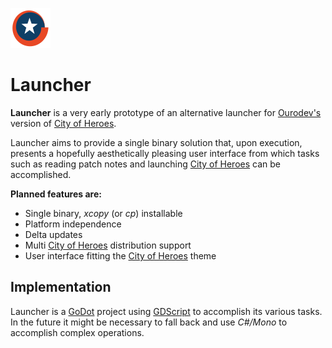 ![Ourodev](assets/ouroboros.png)
# Launcher
**Launcher** is a very early prototype of an alternative launcher for [Ourodev's](https://ourodev.com/) version of [City of Heroes](https://en.wikipedia.org/wiki/City_of_Heroes).

Launcher aims to provide a single binary solution that, upon execution, presents a hopefully aesthetically pleasing user interface from which tasks such as reading patch notes and launching [City of Heroes](https://en.wikipedia.org/wiki/City_of_Heroes) can be accomplished.

**Planned features are:**
* Single binary, *xcopy* (or *cp*) installable
* Platform independence
* Delta updates
* Multi [City of Heroes](https://en.wikipedia.org/wiki/City_of_Heroes) distribution support
* User interface fitting the [City of Heroes](https://en.wikipedia.org/wiki/City_of_Heroes) theme

## Implementation
Launcher is a [GoDot](https://godotengine.org/) project using [GDScript](https://docs.godotengine.org/en/stable/getting_started/scripting/gdscript/gdscript_basics.html) to accomplish its various tasks. In the future it might be necessary to fall back and use _C#/Mono_ to accomplish complex operations.